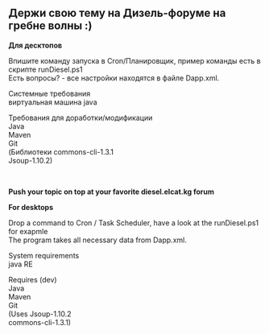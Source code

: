 <h2>Держи свою тему на Дизель-форуме на гребне волны :)</h2>
<b>Для десктопов</b>
<p> 
Впишите команду запуска в Cron/Планировщик, пример команды есть в скрипте runDiesel.ps1<br> Есть вопросы? - все настройки находятся в файле Dapp.xml.</p>
<p>
Системные требования<br>
виртуальная машина java
</p>
<p>
Требования для доработки/модификации<br>
Java<br>
Maven<br>
Git<br>
(Библиотеки commons-cli-1.3.1<br>
Jsoup-1.10.2)<br>
</p>
<p>&nbsp;</p>
<p><b>Push your topic on top at your favorite diesel.elcat.kg forum</b></p>
<b>For desktops</b>
<p> 
Drop a command to Cron / Task Scheduler, have a look at the runDiesel.ps1 for exapmle<br> The program takes all necessary data from Dapp.xml.</p>
<p>
System requirements<br>
java RE
</p>
<p>
Requires (dev)<br>
Java<br>
Maven<br>
Git<br>
(Uses Jsoup-1.10.2<br>
commons-cli-1.3.1)<br>
</p>
